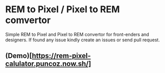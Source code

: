# REM to Pixel / Pixel to REM comvertor

Simple REM to Pixel and Pixel to REM convertor for front-enders and designers. If found any issue kindly create an issues or send pull request.

## (Demo)[https://rem-pixel-calulator.puncoz.now.sh/]
